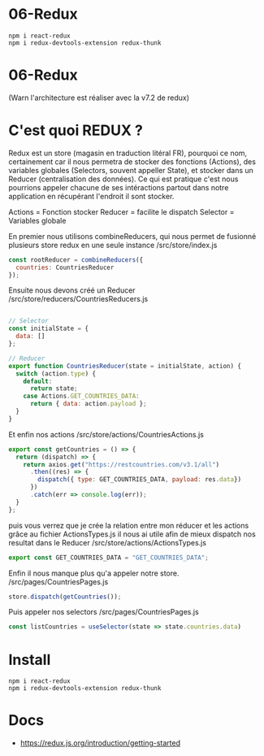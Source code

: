 # 06-Redux

```
npm i react-redux
npm i redux-devtools-extension redux-thunk
```
# 06-Redux

(Warn l'architecture est réaliser avec la v7.2 de redux)

# C'est quoi REDUX ?

Redux est un store (magasin en traduction litéral FR), pourquoi ce nom, certainement car il nous permetra de stocker des fonctions (Actions), des variables globales (Selectors, souvent appeller State), et stocker dans un Reducer (centralisation des données). Ce qui est pratique c'est nous pourrions appeler chacune de ses intéractions partout dans notre application en récupérant l'endroit il sont stocker.

Actions = Fonction stocker
Reducer = facilite le dispatch
Selector = Variables globale

En premier nous utilisons combineReducers, qui nous permet de fusionné plusieurs store redux en une seule instance
/src/store/index.js

```jsx
const rootReducer = combineReducers({
  countries: CountriesReducer
});
```

Ensuite nous devons créé un Reducer
/src/store/reducers/CountriesReducers.js

```jsx

// Selector
const initialState = {
  data: []
};

// Reducer
export function CountriesReducer(state = initialState, action) {
  switch (action.type) {
    default:
      return state;
    case Actions.GET_COUNTRIES_DATA:
      return { data: action.payload };
  }
}

```

Et enfin nos actions
/src/store/actions/CountriesActions.js

```jsx
export const getCountries = () => {
  return (dispatch) => {
    return axios.get("https://restcountries.com/v3.1/all")
      .then((res) => {
        dispatch({ type: GET_COUNTRIES_DATA, payload: res.data})
      })
      .catch(err => console.log(err));
  }
};

```

puis vous verrez que je crée la relation entre mon réducer et les actions grâce au fichier ActionsTypes.js il nous ai utile afin de mieux dispatch nos resultat dans le Reducer
/src/store/actions/ActionsTypes.js

```jsx
export const GET_COUNTRIES_DATA = "GET_COUNTRIES_DATA";
```

Enfin il nous manque plus qu'a appeler notre store.
/src/pages/CountriesPages.js

```jsx
store.dispatch(getCountries());
```

Puis appeler nos selectors
/src/pages/CountriesPages.js

```jsx
const listCountries = useSelector(state => state.countries.data)
```

# Install

```
npm i react-redux
npm i redux-devtools-extension redux-thunk
```

# Docs
  - https://redux.js.org/introduction/getting-started
